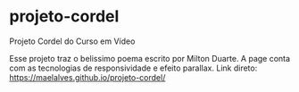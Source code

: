 # projeto-cordel
Projeto Cordel do Curso em Vídeo

Esse projeto traz o belissimo poema escrito por Milton Duarte.
A page conta com as tecnologias de responsividade e efeito parallax.
 Link direto: https://maelalves.github.io/projeto-cordel/
